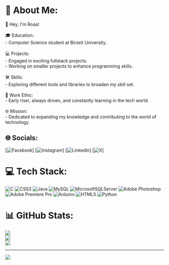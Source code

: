 # 💫 About Me:
👋 Hey, I'm Roaa!<br><br>🎓 Education:<br>- Computer Science student at Birzeit University.<br><br>💻 Projects:<br>- Engaged in exciting fullstack projects.<br>- Working on smaller projects to enhance programming skills.<br><br>🛠️ Skills:<br>- Exploring different tools and libraries to broaden my skill set.<br><br>🌅 Work Ethic:<br>- Early riser, always driven, and constantly learning in the tech world.<br><br>🌐 Mission:<br>- Dedicated to expanding my knowledge and contributing to the world of technology.


## 🌐 Socials:
[![Facebook](https://img.shields.io/badge/Facebook-%231877F2.svg?logo=Facebook&logoColor=white)] [![Instagram](https://img.shields.io/badge/Instagram-%23E4405F.svg?logo=Instagram&logoColor=white)] [![LinkedIn](https://img.shields.io/badge/LinkedIn-%230077B5.svg?logo=linkedin&logoColor=white)] [![X](https://img.shields.io/badge/X-black.svg?logo=X&logoColor=white)]

# 💻 Tech Stack:
![C](https://img.shields.io/badge/c-%2300599C.svg?style=for-the-badge&logo=c&logoColor=white) ![CSS3](https://img.shields.io/badge/css3-%231572B6.svg?style=for-the-badge&logo=css3&logoColor=white) ![Java](https://img.shields.io/badge/java-%23ED8B00.svg?style=for-the-badge&logo=openjdk&logoColor=white) ![MySQL](https://img.shields.io/badge/mysql-%2300000f.svg?style=for-the-badge&logo=mysql&logoColor=white) ![MicrosoftSQLServer](https://img.shields.io/badge/Microsoft%20SQL%20Server-CC2927?style=for-the-badge&logo=microsoft%20sql%20server&logoColor=white) ![Adobe Photoshop](https://img.shields.io/badge/adobe%20photoshop-%2331A8FF.svg?style=for-the-badge&logo=adobe%20photoshop&logoColor=white) ![Adobe Premiere Pro](https://img.shields.io/badge/Adobe%20Premiere%20Pro-9999FF.svg?style=for-the-badge&logo=Adobe%20Premiere%20Pro&logoColor=white) ![Arduino](https://img.shields.io/badge/-Arduino-00979D?style=for-the-badge&logo=Arduino&logoColor=white) ![HTML5](https://img.shields.io/badge/html5-%23E34F26.svg?style=for-the-badge&logo=html5&logoColor=white) ![Python](https://img.shields.io/badge/python-%233776AB.svg?style=for-the-badge&logo=python&logoColor=white)

# 📊 GitHub Stats:
![](https://github-readme-stats.vercel.app/api?username=RoaaHamoudah&theme=dark&hide_border=false&include_all_commits=false&count_private=false)<br/>
![](https://github-readme-streak-stats.herokuapp.com/?user=RoaaHamoudah&theme=dark&hide_border=false)<br/>
![](https://github-readme-stats.vercel.app/api/top-langs/?username=RoaaHamoudah&theme=dark&hide_border=false&include_all_commits=false&count_private=false&layout=compact)

---
[![](https://visitcount.itsvg.in/api?id=RoaaHamoudah&icon=0&color=0)](https://visitcount.itsvg.in)

<!-- Proudly created with GPRM ( https://gprm.itsvg.in ) -->
